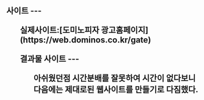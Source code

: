 <h2> 사이트
---
<ul> 실제사이트:[도미노피자 광고홈페이지](https://web.dominos.co.kr/gate)</ul>
<ul> 결과물 사이트
---
<ul>아쉬웠던점 
시간분배를 잘못하여 시간이 없다보니 다음에는 제대로된 웹사이트를 만들기로 다짐했다.

